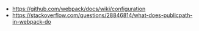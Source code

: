 - https://github.com/webpack/docs/wiki/configuration
- https://stackoverflow.com/questions/28846814/what-does-publicpath-in-webpack-do
